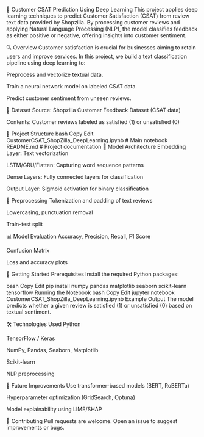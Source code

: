 🧠 Customer CSAT Prediction Using Deep Learning
This project applies deep learning techniques to predict Customer Satisfaction (CSAT) from review text data provided by Shopzilla. By processing customer reviews and applying Natural Language Processing (NLP), the model classifies feedback as either positive or negative, offering insights into customer sentiment.

🔍 Overview
Customer satisfaction is crucial for businesses aiming to retain users and improve services. In this project, we build a text classification pipeline using deep learning to:

Preprocess and vectorize textual data.

Train a neural network model on labeled CSAT data.

Predict customer sentiment from unseen reviews.

🧾 Dataset
Source: Shopzilla Customer Feedback Dataset (CSAT data)

Contents: Customer reviews labeled as satisfied (1) or unsatisfied (0)

📁 Project Structure
bash
Copy
Edit
CustomerCSAT_ShopZilla_DeepLearning.ipynb   # Main notebook
README.md                                   # Project documentation
🧠 Model Architecture
Embedding Layer: Text vectorization

LSTM/GRU/Flatten: Capturing word sequence patterns

Dense Layers: Fully connected layers for classification

Output Layer: Sigmoid activation for binary classification

🔧 Preprocessing
Tokenization and padding of text reviews

Lowercasing, punctuation removal

Train-test split

📊 Model Evaluation
Accuracy, Precision, Recall, F1 Score

Confusion Matrix

Loss and accuracy plots

🚀 Getting Started
Prerequisites
Install the required Python packages:

bash
Copy
Edit
pip install numpy pandas matplotlib seaborn scikit-learn tensorflow
Running the Notebook
bash
Copy
Edit
jupyter notebook CustomerCSAT_ShopZilla_DeepLearning.ipynb
Example Output
The model predicts whether a given review is satisfied (1) or unsatisfied (0) based on textual sentiment.

🛠 Technologies Used
Python

TensorFlow / Keras

NumPy, Pandas, Seaborn, Matplotlib

Scikit-learn

NLP preprocessing

🚧 Future Improvements
Use transformer-based models (BERT, RoBERTa)

Hyperparameter optimization (GridSearch, Optuna)

Model explainability using LIME/SHAP

🤝 Contributing
Pull requests are welcome. Open an issue to suggest improvements or bugs.

